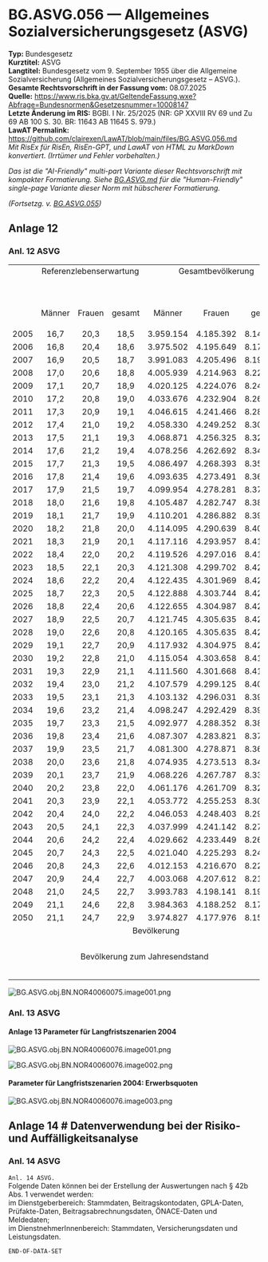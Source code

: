 # BG.ASVG.056 — Allgemeines Sozialversicherungsgesetz (ASVG)
**Typ:** Bundesgesetz  
**Kurztitel:** ASVG  
**Langtitel:** Bundesgesetz vom 9. September 1955 über die Allgemeine Sozialversicherung (Allgemeines Sozialversicherungsgesetz – ASVG.).  
**Gesamte Rechtsvorschrift in der Fassung vom:** 08.07.2025  
**Quelle:** https://www.ris.bka.gv.at/GeltendeFassung.wxe?Abfrage=Bundesnormen&Gesetzesnummer=10008147  
**Letzte Änderung im RIS:** BGBl. I Nr. 25/2025 (NR: GP XXVIII RV 69 und Zu 69 AB 100 S. 30. BR: 11643 AB 11645 S. 979.)  
**LawAT Permalink:** https://github.com/clairexen/LawAT/blob/main/files/BG.ASVG.056.md  
*Mit RisEx für RisEn, RisEn-GPT, und LawAT von HTML zu MarkDown konvertiert. (Irrtümer und Fehler vorbehalten.)*

*Das ist die "AI-Friendly" multi-part Variante dieser Rechtsvorschrift mit kompakter Formatierung. Siehe [BG.ASVG.md](BG.ASVG.md) für die "Human-Friendly" single-page Variante dieser Norm mit hübscherer Formatierung.*

*(Fortsetzg. v. [BG.ASVG.055](BG.ASVG.055.md))*

## Anlage 12

### Anl. 12 ASVG

<table><tbody>
<tr><td colspan=2 style="vertical-align:top"> </td><td rowspan=2 colspan=6 style="vertical-align:top;text-align:center">Referenzlebenserwartung</td><td rowspan=2 colspan=5 style="vertical-align:top;text-align:center">Gesamtbevölkerung</td><td rowspan=3 colspan=2 style="vertical-align:top;text-align:center">Anteil der über 65-Jäh-rigen</td></tr>
<tr><td colspan=2 style="vertical-align:top"> </td></tr>
<tr><td colspan=2 style="vertical-align:top"> </td><td style="vertical-align:top;text-align:center">Männer</td><td colspan=2 style="vertical-align:top;text-align:center">Frauen</td><td colspan=3 style="vertical-align:top;text-align:center">gesamt</td><td colspan=2 style="vertical-align:top;text-align:center">Männer</td><td style="vertical-align:top;text-align:center">Frauen</td><td colspan=2 style="vertical-align:top;text-align:center">gesamt</td></tr>
<tr><td colspan=2 style="vertical-align:top;text-align:center">2005</td><td style="vertical-align:top;text-align:center">16,7</td><td colspan=2 style="vertical-align:top;text-align:center">20,3</td><td colspan=3 style="vertical-align:top;text-align:center">18,5</td><td colspan=2 style="vertical-align:top;text-align:center">3.959.154</td><td style="vertical-align:top;text-align:center">4.185.392</td><td colspan=2 style="vertical-align:top;text-align:center">8.144.546</td><td colspan=2 style="vertical-align:top;text-align:center">246</td></tr>
<tr><td colspan=2 style="vertical-align:top;text-align:center">2006</td><td style="vertical-align:top;text-align:center">16,8</td><td colspan=2 style="vertical-align:top;text-align:center">20,4</td><td colspan=3 style="vertical-align:top;text-align:center">18,6</td><td colspan=2 style="vertical-align:top;text-align:center">3.975.502</td><td style="vertical-align:top;text-align:center">4.195.649</td><td colspan=2 style="vertical-align:top;text-align:center">8.171.151</td><td colspan=2 style="vertical-align:top;text-align:center">253</td></tr>
<tr><td colspan=2 style="vertical-align:top;text-align:center">2007</td><td style="vertical-align:top;text-align:center">16,9</td><td colspan=2 style="vertical-align:top;text-align:center">20,5</td><td colspan=3 style="vertical-align:top;text-align:center">18,7</td><td colspan=2 style="vertical-align:top;text-align:center">3.991.083</td><td style="vertical-align:top;text-align:center">4.205.496</td><td colspan=2 style="vertical-align:top;text-align:center">8.196.579</td><td colspan=2 style="vertical-align:top;text-align:center">256</td></tr>
<tr><td colspan=2 style="vertical-align:top;text-align:center">2008</td><td style="vertical-align:top;text-align:center">17,0</td><td colspan=2 style="vertical-align:top;text-align:center">20,6</td><td colspan=3 style="vertical-align:top;text-align:center">18,8</td><td colspan=2 style="vertical-align:top;text-align:center">4.005.939</td><td style="vertical-align:top;text-align:center">4.214.963</td><td colspan=2 style="vertical-align:top;text-align:center">8.220.902</td><td colspan=2 style="vertical-align:top;text-align:center">260</td></tr>
<tr><td colspan=2 style="vertical-align:top;text-align:center">2009</td><td style="vertical-align:top;text-align:center">17,1</td><td colspan=2 style="vertical-align:top;text-align:center">20,7</td><td colspan=3 style="vertical-align:top;text-align:center">18,9</td><td colspan=2 style="vertical-align:top;text-align:center">4.020.125</td><td style="vertical-align:top;text-align:center">4.224.076</td><td colspan=2 style="vertical-align:top;text-align:center">8.244.201</td><td colspan=2 style="vertical-align:top;text-align:center">263</td></tr>
<tr><td colspan=2 style="vertical-align:top;text-align:center">2010</td><td style="vertical-align:top;text-align:center">17,2</td><td colspan=2 style="vertical-align:top;text-align:center">20,8</td><td colspan=3 style="vertical-align:top;text-align:center">19,0</td><td colspan=2 style="vertical-align:top;text-align:center">4.033.676</td><td style="vertical-align:top;text-align:center">4.232.904</td><td colspan=2 style="vertical-align:top;text-align:center">8.266.580</td><td colspan=2 style="vertical-align:top;text-align:center">262</td></tr>
<tr><td colspan=2 style="vertical-align:top;text-align:center">2011</td><td style="vertical-align:top;text-align:center">17,3</td><td colspan=2 style="vertical-align:top;text-align:center">20,9</td><td colspan=3 style="vertical-align:top;text-align:center">19,1</td><td colspan=2 style="vertical-align:top;text-align:center">4.046.615</td><td style="vertical-align:top;text-align:center">4.241.466</td><td colspan=2 style="vertical-align:top;text-align:center">8.288.081</td><td colspan=2 style="vertical-align:top;text-align:center">264</td></tr>
<tr><td colspan=2 style="vertical-align:top;text-align:center">2012</td><td style="vertical-align:top;text-align:center">17,4</td><td colspan=2 style="vertical-align:top;text-align:center">21,0</td><td colspan=3 style="vertical-align:top;text-align:center">19,2</td><td colspan=2 style="vertical-align:top;text-align:center">4.058.330</td><td style="vertical-align:top;text-align:center">4.249.252</td><td colspan=2 style="vertical-align:top;text-align:center">8.307.582</td><td colspan=2 style="vertical-align:top;text-align:center">269</td></tr>
<tr><td colspan=2 style="vertical-align:top;text-align:center">2013</td><td style="vertical-align:top;text-align:center">17,5</td><td colspan=2 style="vertical-align:top;text-align:center">21,1</td><td colspan=3 style="vertical-align:top;text-align:center">19,3</td><td colspan=2 style="vertical-align:top;text-align:center">4.068.871</td><td style="vertical-align:top;text-align:center">4.256.325</td><td colspan=2 style="vertical-align:top;text-align:center">8.325.196</td><td colspan=2 style="vertical-align:top;text-align:center">274</td></tr>
<tr><td colspan=2 style="vertical-align:top;text-align:center">2014</td><td style="vertical-align:top;text-align:center">17,6</td><td colspan=2 style="vertical-align:top;text-align:center">21,2</td><td colspan=3 style="vertical-align:top;text-align:center">19,4</td><td colspan=2 style="vertical-align:top;text-align:center">4.078.256</td><td style="vertical-align:top;text-align:center">4.262.692</td><td colspan=2 style="vertical-align:top;text-align:center">8.340.948</td><td colspan=2 style="vertical-align:top;text-align:center">279</td></tr>
<tr><td colspan=2 style="vertical-align:top;text-align:center">2015</td><td style="vertical-align:top;text-align:center">17,7</td><td colspan=2 style="vertical-align:top;text-align:center">21,3</td><td colspan=3 style="vertical-align:top;text-align:center">19,5</td><td colspan=2 style="vertical-align:top;text-align:center">4.086.497</td><td style="vertical-align:top;text-align:center">4.268.393</td><td colspan=2 style="vertical-align:top;text-align:center">8.354.890</td><td colspan=2 style="vertical-align:top;text-align:center">283</td></tr>
<tr><td colspan=2 style="vertical-align:top;text-align:center">2016</td><td style="vertical-align:top;text-align:center">17,8</td><td colspan=2 style="vertical-align:top;text-align:center">21,4</td><td colspan=3 style="vertical-align:top;text-align:center">19,6</td><td colspan=2 style="vertical-align:top;text-align:center">4.093.635</td><td style="vertical-align:top;text-align:center">4.273.491</td><td colspan=2 style="vertical-align:top;text-align:center">8.367.126</td><td colspan=2 style="vertical-align:top;text-align:center">286</td></tr>
<tr><td colspan=2 style="vertical-align:top;text-align:center">2017</td><td style="vertical-align:top;text-align:center">17,9</td><td colspan=2 style="vertical-align:top;text-align:center">21,5</td><td colspan=3 style="vertical-align:top;text-align:center">19,7</td><td colspan=2 style="vertical-align:top;text-align:center">4.099.954</td><td style="vertical-align:top;text-align:center">4.278.281</td><td colspan=2 style="vertical-align:top;text-align:center">8.378.235</td><td colspan=2 style="vertical-align:top;text-align:center">290</td></tr>
<tr><td colspan=2 style="vertical-align:top;text-align:center">2018</td><td style="vertical-align:top;text-align:center">18,0</td><td colspan=2 style="vertical-align:top;text-align:center">21,6</td><td colspan=3 style="vertical-align:top;text-align:center">19,8</td><td colspan=2 style="vertical-align:top;text-align:center">4.105.487</td><td style="vertical-align:top;text-align:center">4.282.747</td><td colspan=2 style="vertical-align:top;text-align:center">8.388.234</td><td colspan=2 style="vertical-align:top;text-align:center">295</td></tr>
<tr><td colspan=2 style="vertical-align:top;text-align:center">2019</td><td style="vertical-align:top;text-align:center">18,1</td><td colspan=2 style="vertical-align:top;text-align:center">21,7</td><td colspan=3 style="vertical-align:top;text-align:center">19,9</td><td colspan=2 style="vertical-align:top;text-align:center">4.110.201</td><td style="vertical-align:top;text-align:center">4.286.882</td><td colspan=2 style="vertical-align:top;text-align:center">8.397.083</td><td colspan=2 style="vertical-align:top;text-align:center">299</td></tr>
<tr><td colspan=2 style="vertical-align:top;text-align:center">2020</td><td style="vertical-align:top;text-align:center">18,2</td><td colspan=2 style="vertical-align:top;text-align:center">21,8</td><td colspan=3 style="vertical-align:top;text-align:center">20,0</td><td colspan=2 style="vertical-align:top;text-align:center">4.114.095</td><td style="vertical-align:top;text-align:center">4.290.639</td><td colspan=2 style="vertical-align:top;text-align:center">8.404.734</td><td colspan=2 style="vertical-align:top;text-align:center">305</td></tr>
<tr><td colspan=2 style="vertical-align:top;text-align:center">2021</td><td style="vertical-align:top;text-align:center">18,3</td><td colspan=2 style="vertical-align:top;text-align:center">21,9</td><td colspan=3 style="vertical-align:top;text-align:center">20,1</td><td colspan=2 style="vertical-align:top;text-align:center">4.117.116</td><td style="vertical-align:top;text-align:center">4.293.957</td><td colspan=2 style="vertical-align:top;text-align:center">8.411.073</td><td colspan=2 style="vertical-align:top;text-align:center">312</td></tr>
<tr><td colspan=2 style="vertical-align:top;text-align:center">2022</td><td style="vertical-align:top;text-align:center">18,4</td><td colspan=2 style="vertical-align:top;text-align:center">22,0</td><td colspan=3 style="vertical-align:top;text-align:center">20,2</td><td colspan=2 style="vertical-align:top;text-align:center">4.119.526</td><td style="vertical-align:top;text-align:center">4.297.016</td><td colspan=2 style="vertical-align:top;text-align:center">8.416.542</td><td colspan=2 style="vertical-align:top;text-align:center">320</td></tr>
<tr><td colspan=2 style="vertical-align:top;text-align:center">2023</td><td style="vertical-align:top;text-align:center">18,5</td><td colspan=2 style="vertical-align:top;text-align:center">22,1</td><td colspan=3 style="vertical-align:top;text-align:center">20,3</td><td colspan=2 style="vertical-align:top;text-align:center">4.121.308</td><td style="vertical-align:top;text-align:center">4.299.702</td><td colspan=2 style="vertical-align:top;text-align:center">8.421.010</td><td colspan=2 style="vertical-align:top;text-align:center">327</td></tr>
<tr><td colspan=2 style="vertical-align:top;text-align:center">2024</td><td style="vertical-align:top;text-align:center">18,6</td><td colspan=2 style="vertical-align:top;text-align:center">22,2</td><td colspan=3 style="vertical-align:top;text-align:center">20,4</td><td colspan=2 style="vertical-align:top;text-align:center">4.122.435</td><td style="vertical-align:top;text-align:center">4.301.969</td><td colspan=2 style="vertical-align:top;text-align:center">8.424.404</td><td colspan=2 style="vertical-align:top;text-align:center">336</td></tr>
<tr><td colspan=2 style="vertical-align:top;text-align:center">2025</td><td style="vertical-align:top;text-align:center">18,7</td><td colspan=2 style="vertical-align:top;text-align:center">22,3</td><td colspan=3 style="vertical-align:top;text-align:center">20,5</td><td colspan=2 style="vertical-align:top;text-align:center">4.122.888</td><td style="vertical-align:top;text-align:center">4.303.744</td><td colspan=2 style="vertical-align:top;text-align:center">8.426.632</td><td colspan=2 style="vertical-align:top;text-align:center">346</td></tr>
<tr><td colspan=2 style="vertical-align:top;text-align:center">2026</td><td style="vertical-align:top;text-align:center">18,8</td><td colspan=2 style="vertical-align:top;text-align:center">22,4</td><td colspan=3 style="vertical-align:top;text-align:center">20,6</td><td colspan=2 style="vertical-align:top;text-align:center">4.122.655</td><td style="vertical-align:top;text-align:center">4.304.987</td><td colspan=2 style="vertical-align:top;text-align:center">8.427.642</td><td colspan=2 style="vertical-align:top;text-align:center">356</td></tr>
<tr><td colspan=2 style="vertical-align:top;text-align:center">2027</td><td style="vertical-align:top;text-align:center">18,9</td><td colspan=2 style="vertical-align:top;text-align:center">22,5</td><td colspan=3 style="vertical-align:top;text-align:center">20,7</td><td colspan=2 style="vertical-align:top;text-align:center">4.121.745</td><td style="vertical-align:top;text-align:center">4.305.635</td><td colspan=2 style="vertical-align:top;text-align:center">8.427.380</td><td colspan=2 style="vertical-align:top;text-align:center">367</td></tr>
<tr><td colspan=2 style="vertical-align:top;text-align:center">2028</td><td style="vertical-align:top;text-align:center">19,0</td><td colspan=2 style="vertical-align:top;text-align:center">22,6</td><td colspan=3 style="vertical-align:top;text-align:center">20,8</td><td colspan=2 style="vertical-align:top;text-align:center">4.120.165</td><td style="vertical-align:top;text-align:center">4.305.635</td><td colspan=2 style="vertical-align:top;text-align:center">8.425.800</td><td colspan=2 style="vertical-align:top;text-align:center">378</td></tr>
<tr><td colspan=2 style="vertical-align:top;text-align:center">2029</td><td style="vertical-align:top;text-align:center">19,1</td><td colspan=2 style="vertical-align:top;text-align:center">22,7</td><td colspan=3 style="vertical-align:top;text-align:center">20,9</td><td colspan=2 style="vertical-align:top;text-align:center">4.117.932</td><td style="vertical-align:top;text-align:center">4.304.975</td><td colspan=2 style="vertical-align:top;text-align:center">8.422.907</td><td colspan=2 style="vertical-align:top;text-align:center">390</td></tr>
<tr><td colspan=2 style="vertical-align:top;text-align:center">2030</td><td style="vertical-align:top;text-align:center">19,2</td><td colspan=2 style="vertical-align:top;text-align:center">22,8</td><td colspan=3 style="vertical-align:top;text-align:center">21,0</td><td colspan=2 style="vertical-align:top;text-align:center">4.115.054</td><td style="vertical-align:top;text-align:center">4.303.658</td><td colspan=2 style="vertical-align:top;text-align:center">8.418.712</td><td colspan=2 style="vertical-align:top;text-align:center">401</td></tr>
<tr><td colspan=2 style="vertical-align:top;text-align:center">2031</td><td style="vertical-align:top;text-align:center">19,3</td><td colspan=2 style="vertical-align:top;text-align:center">22,9</td><td colspan=3 style="vertical-align:top;text-align:center">21,1</td><td colspan=2 style="vertical-align:top;text-align:center">4.111.560</td><td style="vertical-align:top;text-align:center">4.301.668</td><td colspan=2 style="vertical-align:top;text-align:center">8.413.228</td><td colspan=2 style="vertical-align:top;text-align:center">412</td></tr>
<tr><td colspan=2 style="vertical-align:top;text-align:center">2032</td><td style="vertical-align:top;text-align:center">19,4</td><td colspan=2 style="vertical-align:top;text-align:center">23,0</td><td colspan=3 style="vertical-align:top;text-align:center">21,2</td><td colspan=2 style="vertical-align:top;text-align:center">4.107.579</td><td style="vertical-align:top;text-align:center">4.299.125</td><td colspan=2 style="vertical-align:top;text-align:center">8.406.704</td><td colspan=2 style="vertical-align:top;text-align:center">423</td></tr>
<tr><td colspan=2 style="vertical-align:top;text-align:center">2033</td><td style="vertical-align:top;text-align:center">19,5</td><td colspan=2 style="vertical-align:top;text-align:center">23,1</td><td colspan=3 style="vertical-align:top;text-align:center">21,3</td><td colspan=2 style="vertical-align:top;text-align:center">4.103.132</td><td style="vertical-align:top;text-align:center">4.296.031</td><td colspan=2 style="vertical-align:top;text-align:center">8.399.163</td><td colspan=2 style="vertical-align:top;text-align:center">433</td></tr>
<tr><td colspan=2 style="vertical-align:top;text-align:center">2034</td><td style="vertical-align:top;text-align:center">19,6</td><td colspan=2 style="vertical-align:top;text-align:center">23,2</td><td colspan=3 style="vertical-align:top;text-align:center">21,4</td><td colspan=2 style="vertical-align:top;text-align:center">4.098.247</td><td style="vertical-align:top;text-align:center">4.292.429</td><td colspan=2 style="vertical-align:top;text-align:center">8.390.676</td><td colspan=2 style="vertical-align:top;text-align:center">443</td></tr>
<tr><td colspan=2 style="vertical-align:top;text-align:center">2035</td><td style="vertical-align:top;text-align:center">19,7</td><td colspan=2 style="vertical-align:top;text-align:center">23,3</td><td colspan=3 style="vertical-align:top;text-align:center">21,5</td><td colspan=2 style="vertical-align:top;text-align:center">4.092.977</td><td style="vertical-align:top;text-align:center">4.288.352</td><td colspan=2 style="vertical-align:top;text-align:center">8.381.329</td><td colspan=2 style="vertical-align:top;text-align:center">451</td></tr>
<tr><td colspan=2 style="vertical-align:top;text-align:center">2036</td><td style="vertical-align:top;text-align:center">19,8</td><td colspan=2 style="vertical-align:top;text-align:center">23,4</td><td colspan=3 style="vertical-align:top;text-align:center">21,6</td><td colspan=2 style="vertical-align:top;text-align:center">4.087.307</td><td style="vertical-align:top;text-align:center">4.283.821</td><td colspan=2 style="vertical-align:top;text-align:center">8.371.128</td><td colspan=2 style="vertical-align:top;text-align:center">458</td></tr>
<tr><td colspan=2 style="vertical-align:top;text-align:center">2037</td><td style="vertical-align:top;text-align:center">19,9</td><td colspan=2 style="vertical-align:top;text-align:center">23,5</td><td colspan=3 style="vertical-align:top;text-align:center">21,7</td><td colspan=2 style="vertical-align:top;text-align:center">4.081.300</td><td style="vertical-align:top;text-align:center">4.278.871</td><td colspan=2 style="vertical-align:top;text-align:center">8.360.171</td><td colspan=2 style="vertical-align:top;text-align:center">464</td></tr>
<tr><td colspan=2 style="vertical-align:top;text-align:center">2038</td><td style="vertical-align:top;text-align:center">20,0</td><td colspan=2 style="vertical-align:top;text-align:center">23,6</td><td colspan=3 style="vertical-align:top;text-align:center">21,8</td><td colspan=2 style="vertical-align:top;text-align:center">4.074.935</td><td style="vertical-align:top;text-align:center">4.273.513</td><td colspan=2 style="vertical-align:top;text-align:center">8.348.448</td><td colspan=2 style="vertical-align:top;text-align:center">469</td></tr>
<tr><td colspan=2 style="vertical-align:top;text-align:center">2039</td><td style="vertical-align:top;text-align:center">20,1</td><td colspan=2 style="vertical-align:top;text-align:center">23,7</td><td colspan=3 style="vertical-align:top;text-align:center">21,9</td><td colspan=2 style="vertical-align:top;text-align:center">4.068.226</td><td style="vertical-align:top;text-align:center">4.267.787</td><td colspan=2 style="vertical-align:top;text-align:center">8.336.013</td><td colspan=2 style="vertical-align:top;text-align:center">473</td></tr>
<tr><td colspan=2 style="vertical-align:top;text-align:center">2040</td><td style="vertical-align:top;text-align:center">20,2</td><td colspan=2 style="vertical-align:top;text-align:center">23,8</td><td colspan=3 style="vertical-align:top;text-align:center">22,0</td><td colspan=2 style="vertical-align:top;text-align:center">4.061.176</td><td style="vertical-align:top;text-align:center">4.261.709</td><td colspan=2 style="vertical-align:top;text-align:center">8.322.885</td><td colspan=2 style="vertical-align:top;text-align:center">477</td></tr>
<tr><td colspan=2 style="vertical-align:top;text-align:center">2041</td><td style="vertical-align:top;text-align:center">20,3</td><td colspan=2 style="vertical-align:top;text-align:center">23,9</td><td colspan=3 style="vertical-align:top;text-align:center">22,1</td><td colspan=2 style="vertical-align:top;text-align:center">4.053.772</td><td style="vertical-align:top;text-align:center">4.255.253</td><td colspan=2 style="vertical-align:top;text-align:center">8.309.025</td><td colspan=2 style="vertical-align:top;text-align:center">479</td></tr>
<tr><td colspan=2 style="vertical-align:top;text-align:center">2042</td><td style="vertical-align:top;text-align:center">20,4</td><td colspan=2 style="vertical-align:top;text-align:center">24,0</td><td colspan=3 style="vertical-align:top;text-align:center">22,2</td><td colspan=2 style="vertical-align:top;text-align:center">4.046.053</td><td style="vertical-align:top;text-align:center">4.248.403</td><td colspan=2 style="vertical-align:top;text-align:center">8.294.456</td><td colspan=2 style="vertical-align:top;text-align:center">482</td></tr>
<tr><td colspan=2 style="vertical-align:top;text-align:center">2043</td><td style="vertical-align:top;text-align:center">20,5</td><td colspan=2 style="vertical-align:top;text-align:center">24,1</td><td colspan=3 style="vertical-align:top;text-align:center">22,3</td><td colspan=2 style="vertical-align:top;text-align:center">4.037.999</td><td style="vertical-align:top;text-align:center">4.241.142</td><td colspan=2 style="vertical-align:top;text-align:center">8.279.141</td><td colspan=2 style="vertical-align:top;text-align:center">484</td></tr>
<tr><td colspan=2 style="vertical-align:top;text-align:center">2044</td><td style="vertical-align:top;text-align:center">20,6</td><td colspan=2 style="vertical-align:top;text-align:center">24,2</td><td colspan=3 style="vertical-align:top;text-align:center">22,4</td><td colspan=2 style="vertical-align:top;text-align:center">4.029.662</td><td style="vertical-align:top;text-align:center">4.233.449</td><td colspan=2 style="vertical-align:top;text-align:center">8.263.111</td><td colspan=2 style="vertical-align:top;text-align:center">487</td></tr>
<tr><td colspan=2 style="vertical-align:top;text-align:center">2045</td><td style="vertical-align:top;text-align:center">20,7</td><td colspan=2 style="vertical-align:top;text-align:center">24,3</td><td colspan=3 style="vertical-align:top;text-align:center">22,5</td><td colspan=2 style="vertical-align:top;text-align:center">4.021.040</td><td style="vertical-align:top;text-align:center">4.225.293</td><td colspan=2 style="vertical-align:top;text-align:center">8.246.333</td><td colspan=2 style="vertical-align:top;text-align:center">490</td></tr>
<tr><td colspan=2 style="vertical-align:top;text-align:center">2046</td><td style="vertical-align:top;text-align:center">20,8</td><td colspan=2 style="vertical-align:top;text-align:center">24,3</td><td colspan=3 style="vertical-align:top;text-align:center">22,6</td><td colspan=2 style="vertical-align:top;text-align:center">4.012.153</td><td style="vertical-align:top;text-align:center">4.216.670</td><td colspan=2 style="vertical-align:top;text-align:center">8.228.823</td><td colspan=2 style="vertical-align:top;text-align:center">494</td></tr>
<tr><td colspan=2 style="vertical-align:top;text-align:center">2047</td><td style="vertical-align:top;text-align:center">20,9</td><td colspan=2 style="vertical-align:top;text-align:center">24,4</td><td colspan=3 style="vertical-align:top;text-align:center">22,7</td><td colspan=2 style="vertical-align:top;text-align:center">4.003.068</td><td style="vertical-align:top;text-align:center">4.207.612</td><td colspan=2 style="vertical-align:top;text-align:center">8.210.680</td><td colspan=2 style="vertical-align:top;text-align:center">498</td></tr>
<tr><td colspan=2 style="vertical-align:top;text-align:center">2048</td><td style="vertical-align:top;text-align:center">21,0</td><td colspan=2 style="vertical-align:top;text-align:center">24,5</td><td colspan=3 style="vertical-align:top;text-align:center">22,7</td><td colspan=2 style="vertical-align:top;text-align:center">3.993.783</td><td style="vertical-align:top;text-align:center">4.198.141</td><td colspan=2 style="vertical-align:top;text-align:center">8.191.924</td><td colspan=2 style="vertical-align:top;text-align:center">501</td></tr>
<tr><td colspan=2 style="vertical-align:top;text-align:center">2049</td><td style="vertical-align:top;text-align:center">21,1</td><td colspan=2 style="vertical-align:top;text-align:center">24,6</td><td colspan=3 style="vertical-align:top;text-align:center">22,8</td><td colspan=2 style="vertical-align:top;text-align:center">3.984.363</td><td style="vertical-align:top;text-align:center">4.188.252</td><td colspan=2 style="vertical-align:top;text-align:center">8.172.615</td><td colspan=2 style="vertical-align:top;text-align:center">505</td></tr>
<tr><td colspan=2 style="vertical-align:top;text-align:center">2050</td><td style="vertical-align:top;text-align:center">21,1</td><td colspan=2 style="vertical-align:top;text-align:center">24,7</td><td colspan=3 style="vertical-align:top;text-align:center">22,9</td><td colspan=2 style="vertical-align:top;text-align:center">3.974.827</td><td style="vertical-align:top;text-align:center">4.177.976</td><td colspan=2 style="vertical-align:top;text-align:center">8.152.803</td><td colspan=2 style="vertical-align:top;text-align:center">507</td></tr>
<tr><td colspan=14 style="vertical-align:top;text-align:center">Bevölkerung</td><td></td></tr>
<tr><td style="vertical-align:top"> </td><td colspan=3 style="vertical-align:top"> </td><td colspan=2 style="vertical-align:top"> </td><td colspan=3 style="vertical-align:top"> </td><td colspan=3 style="vertical-align:top"> </td><td colspan=2 style="vertical-align:top"> </td><td></td></tr>
<tr><td style="vertical-align:top"> </td><td colspan=11 style="vertical-align:top;text-align:center">Bevölkerung zum Jahresendstand</td><td colspan=2 style="vertical-align:top"> </td><td></td></tr>
<tr><td style="vertical-align:top"> </td><td colspan=3 style="vertical-align:top"> </td><td colspan=2 style="vertical-align:top"> </td><td style="vertical-align:top"> </td><td colspan=5 style="vertical-align:top"> </td><td colspan=2 style="vertical-align:top"> </td><td></td></tr>
<tr><td></td><td></td><td></td><td></td><td></td><td></td><td></td><td></td><td></td><td></td><td></td><td></td><td></td><td></td><td></td></tr>
</tbody></table>

![BG.ASVG.obj.BN.NOR40060075.image001.png](BG.ASVG.obj.BN.NOR40060075.image001.png "~/Dokumente/Bundesnormen/NOR40060075/image001.png")

### Anl. 13 ASVG

#### Anlage 13 Parameter für Langfristszenarien 2004

![BG.ASVG.obj.BN.NOR40060076.image001.png](BG.ASVG.obj.BN.NOR40060076.image001.png "~/Dokumente/Bundesnormen/NOR40060076/image001.png")

![BG.ASVG.obj.BN.NOR40060076.image002.png](BG.ASVG.obj.BN.NOR40060076.image002.png "~/Dokumente/Bundesnormen/NOR40060076/image002.png")

#### Parameter für Langfristszenarien 2004: Erwerbsquoten

![BG.ASVG.obj.BN.NOR40060076.image003.png](BG.ASVG.obj.BN.NOR40060076.image003.png "~/Dokumente/Bundesnormen/NOR40060076/image003.png")

## Anlage 14 # Datenverwendung bei der Risiko- und Auffälligkeitsanalyse

### Anl. 14 ASVG

`Anl. 14 ASVG.`  
Folgende Daten können bei der Erstellung der Auswertungen nach § 42b Abs. 1 verwendet werden:  
im Dienstgeberbereich: Stammdaten, Beitragskontodaten, GPLA-Daten, Prüfakte-Daten, Beitragsabrechnungsdaten, ÖNACE-Daten und Meldedaten;  
im DienstnehmerInnenbereich: Stammdaten, Versicherungsdaten und Leistungsdaten.

`END-OF-DATA-SET`
